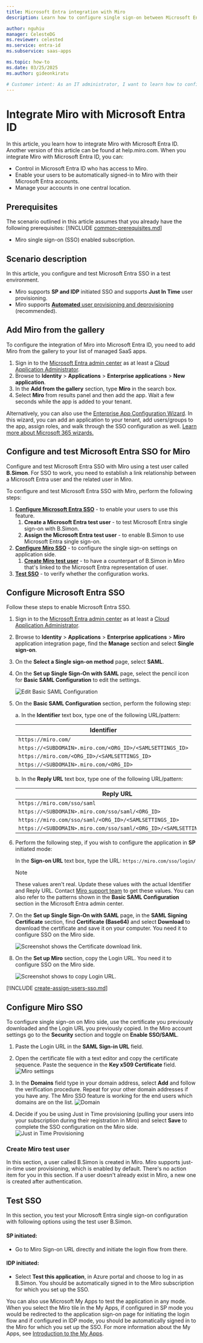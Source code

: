 ```yaml
---
title: Microsoft Entra integration with Miro
description: Learn how to configure single sign-on between Microsoft Entra ID and Miro.

author: nguhiu
manager: CelesteDG
ms.reviewer: celested
ms.service: entra-id
ms.subservice: saas-apps

ms.topic: how-to
ms.date: 03/25/2025
ms.author: gideonkiratu

# Customer intent: As an IT administrator, I want to learn how to configure single sign-on between Microsoft Entra ID and Miro so that I can control who has access to Miro, enable automatic sign-in with Microsoft Entra accounts, and manage my accounts in one central location.
---
```


# Integrate Miro with Microsoft Entra ID

In this article,  you learn how to integrate Miro with Microsoft Entra ID. Another version of this article can be found at help.miro.com. When you integrate Miro with Microsoft Entra ID, you can:

* Control in Microsoft Entra ID who has access to Miro.
* Enable your users to be automatically signed-in to Miro with their Microsoft Entra accounts.
* Manage your accounts in one central location.

## Prerequisites
The scenario outlined in this article assumes that you already have the following prerequisites:
[!INCLUDE [common-prerequisites.md](~/identity/saas-apps/includes/common-prerequisites.md)]
* Miro single sign-on (SSO) enabled subscription.

## Scenario description

In this article,  you configure and test Microsoft Entra SSO in a test environment. 
* Miro supports **SP and IDP** initiated SSO and supports **Just In Time** user provisioning.
* Miro supports [**Automated** user provisioning and deprovisioning](miro-provisioning-tutorial.md) (recommended).

## Add Miro from the gallery

To configure the integration of Miro into Microsoft Entra ID, you need to add Miro from the gallery to your list of managed SaaS apps.

1. Sign in to the [Microsoft Entra admin center](https://entra.microsoft.com) as at least a [Cloud Application Administrator](~/identity/role-based-access-control/permissions-reference.md#cloud-application-administrator).
1. Browse to **Identity** > **Applications** > **Enterprise applications** > **New application**.
1. In the **Add from the gallery** section, type **Miro** in the search box.
1. Select **Miro** from results panel and then add the app. Wait a few seconds while the app is added to your tenant.

 Alternatively, you can also use the [Enterprise App Configuration Wizard](https://portal.office.com/AdminPortal/home?Q=Docs#/azureadappintegration). In this wizard, you can add an application to your tenant, add users/groups to the app, assign roles, and walk through the SSO configuration as well. [Learn more about Microsoft 365 wizards.](/microsoft-365/admin/misc/azure-ad-setup-guides)

<a name='configure-and-test-azure-ad-sso-for-miro'></a>

## Configure and test Microsoft Entra SSO for Miro

Configure and test Microsoft Entra SSO with Miro using a test user called **B.Simon**. For SSO to work, you need to establish a link relationship between a Microsoft Entra user and the related user in Miro.

To configure and test Microsoft Entra SSO with Miro, perform the following steps:

1. **[Configure Microsoft Entra SSO](#configure-azure-ad-sso)** - to enable your users to use this feature.
    1. **Create a Microsoft Entra test user** - to test Microsoft Entra single sign-on with B.Simon.
    1. **Assign the Microsoft Entra test user** - to enable B.Simon to use Microsoft Entra single sign-on.
1. **[Configure Miro SSO](#configure-miro-sso)** - to configure the single sign-on settings on application side.
    1. **[Create Miro test user](#create-miro-test-user)** - to have a counterpart of B.Simon in Miro that's linked to the Microsoft Entra representation of user.
1. **[Test SSO](#test-sso)** - to verify whether the configuration works.

<a name='configure-azure-ad-sso'></a>

## Configure Microsoft Entra SSO

Follow these steps to enable Microsoft Entra SSO.

1. Sign in to the [Microsoft Entra admin center](https://entra.microsoft.com) as at least a [Cloud Application Administrator](~/identity/role-based-access-control/permissions-reference.md#cloud-application-administrator).
1. Browse to **Identity** > **Applications** > **Enterprise applications** > **Miro** application integration page, find the **Manage** section and select **Single sign-on**.
1. On the **Select a Single sign-on method** page, select **SAML**.
1. On the **Set up Single Sign-On with SAML** page, select the pencil icon for **Basic SAML Configuration** to edit the settings.

   ![Edit Basic SAML Configuration](common/edit-urls.png)

1. On the **Basic SAML Configuration** section, perform the following step:

   a. In the **Identifier** text box, type one of the following URL/pattern:

   |**Identifier**|
   |--------------|
   | `https://miro.com/` |
   | `https://<SUBDOMAIN>.miro.com/<ORG_ID>/<SAMLSETTINGS_ID>` |
   | `https://miro.com/<ORG_ID>/<SAMLSETTINGS_ID>` |
   | `https://<SUBDOMAIN>.miro.com/<ORG_ID>` |

   b. In the **Reply URL** text box, type one of the following URL/pattern:

   |**Reply URL**|
   |-------------|
   | `https://miro.com/sso/saml` |
   | `https://<SUBDOMAIN>.miro.com/sso/saml/<ORG_ID>` |
   | `https://miro.com/sso/saml/<ORG_ID>/<SAMLSETTINGS_ID>` |
   | `https://<SUBDOMAIN>.miro.com/sso/saml/<ORG_ID>/<SAMLSETTINGS_ID>` |

5. Perform the following step, if you wish to configure the application in **SP** initiated mode:

   In the **Sign-on URL** text box, type the URL:
   `https://miro.com/sso/login/`

   > [!NOTE]
	> These values aren't real. Update these values with the actual Identifier and Reply URL. Contact [Miro support team](mailto:support@miro.com) to get these values. You can also refer to the patterns shown in the **Basic SAML Configuration** section in the Microsoft Entra admin center.

1. On the **Set up Single Sign-On with SAML** page, in the **SAML Signing Certificate** section, find **Certificate (Base64)** and select **Download** to download the certificate and save it on your computer. You need it to configure SSO on the Miro side.

   ![Screenshot shows the Certificate download link.](common/certificatebase64.png "The Certificate download link")

1. On the **Set up Miro** section, copy the Login URL. You need it to configure SSO on the Miro side.

   ![Screenshot shows to copy Login URL.](./media/miro-tutorial/login.png "Copy Login URL")

<a name='create-an-azure-ad-test-user'></a>

[!INCLUDE [create-assign-users-sso.md](~/identity/saas-apps/includes/create-assign-users-sso.md)]

## Configure Miro SSO

To configure single sign-on on Miro side, use the certificate you previously downloaded and the Login URL you previously copied. In the Miro account settings go to the **Security** section and toggle on **Enable SSO/SAML**. 

1. Paste the Login URL in the **SAML Sign-in URL** field.
1. Open the certificate file with a text editor and copy the certificate sequence. Paste the sequence in the **Key x509 Certificate** field.
![Miro settings](./media/miro-tutorial/security.png "Miro settings")

1. In the **Domains** field type in your domain address, select **Add** and follow the verification procedure. Repeat for your other domain addresses if you have any. The Miro SSO feature is working for the end users which domains are on the list. 
![Domain](./media/miro-tutorial/add-domain.png "Domain")

1. Decide if you be using Just in Time provisioning (pulling your users into your subscription during their registration in Miro) and select **Save** to complete the SSO configuration on the Miro side.
![Just in Time Provisioning](./media/miro-tutorial/save-configuration.png "Just in Time Provisioning") 

### Create Miro test user

In this section, a user called B.Simon is created in Miro. Miro supports just-in-time user provisioning, which is enabled by default. There's no action item for you in this section. If a user doesn't already exist in Miro, a new one is created after authentication.

## Test SSO

In this section, you test your Microsoft Entra single sign-on configuration with following options using the test user B.Simon. 

#### SP initiated:

* Go to Miro Sign-on URL directly and initiate the login flow from there.

#### IDP initiated:

* Select **Test this application**, in Azure portal and choose to log in as B.Simon. You should be automatically signed in to the Miro subscription for which you set up the SSO. 

You can also use Microsoft My Apps to test the application in any mode. When you select the Miro tile in the My Apps, if configured in SP mode you would be redirected to the application sign-on page for initiating the login flow and if configured in IDP mode, you should be automatically signed in to the Miro for which you set up the SSO. For more information about the My Apps, see [Introduction to the My Apps](https://support.microsoft.com/account-billing/sign-in-and-start-apps-from-the-my-apps-portal-2f3b1bae-0e5a-4a86-a33e-876fbd2a4510).
